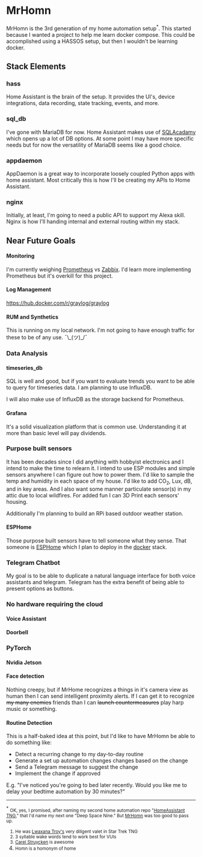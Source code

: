 # MrHomn

MrHomn is the 3rd generation of my home automation setup<sup>*</sup>. This started because I wanted a project to help me learn docker compose. This could be accomplished using a HASSOS setup, but then I wouldn't be learning docker.

## Stack Elements

### hass

Home Assistant is the brain of the setup. It provides the UI's, device integrations, data recording, state tracking, events, and more.

### sql_db

I've gone with MariaDB for now. Home Assistant makes use of [SQLAcadamy](https://www.sqlalchemy.org/) which opens up a lot of DB options. At some point I may have more specific needs but for now the versatility of MariaDB seems like a good choice.

### appdaemon

AppDaemon is a great way to incorporate loosely coupled Python apps with home assistant. Most critically this is how I'll be creating my APIs to Home Assistant.

### nginx

Initially, at least, I'm going to need a public API to support my Alexa skill. Nginx is how I'll handing internal and external routing within my stack.

## Near Future Goals

#### Monitoring

I'm currently weighing [Prometheus](https://prometheus.io/) vs [Zabbix](https://www.zabbix.com/). I'd learn more implementing Prometheus but it's overkill for this project.

#### Log Management

https://hub.docker.com/r/graylog/graylog

#### RUM and Synthetics

This is running on my local network. I'm not going to have enough traffic for these to be of any use. ¯\\\_(ツ)_/¯ 

### Data Analysis

#### timeseries_db

SQL is well and good, but if you want to evaluate trends you want to be able to query for timeseries data. I am planning to use InfluxDB.

I will also make use of InfluxDB as the storage backend for Prometheus.

#### Grafana

It's a solid visualization platform that is common use. Understanding it at more than basic level will pay dividends.

### Purpose built sensors

It has been decades since I did anything with hobbyist electronics and I intend to make the time to relearn it. I intend to use ESP modules and simple sensors anywhere I can figure out how to power them. I'd like to sample the temp and humidity in each space of my house. I'd like to add CO<sub>2</sub>, Lux, dB, and in key areas. And I also want some manner particulate sensor(s) in my attic due to local wildfires. For added fun I can 3D Print each sensors' housing.

Additionally I'm planning to build an RPi based outdoor weather station.

#### ESPHome

Those purpose built sensors have to tell someone what they sense. That someone is [ESPHome](https://github.com/esphome/esphome) which I plan to deploy in the [docker](https://hub.docker.com/r/esphome/esphome) stack.

### Telegram Chatbot

My goal is to be able to duplicate a natural language interface for both voice assistants and telegram. Telegram has the extra benefit of being able to present options as buttons.

### No hardware requiring the cloud

#### Voice Assistant

#### Doorbell

### PyTorch

#### Nvidia Jetson

#### Face detection

Nothing creepy, but if MrHome recognizes a things in it's camera view as human then I can send intelligent proximity alerts. If I can get it to recognize ~~my many enemies~~ friends than I can ~~launch countermeasures~~ play harp music or something.

#### Routine Detection

This is a half-baked idea at this point, but I'd like to have MrHomn be able to do something like:

* Detect a recurring change to my day-to-day routine
* Generate a set up automation changes changes based on the change
* Send a Telegram message to suggest the change
* Implement the change if approved

E.g. "I've noticed you're going to bed later recently. Would you like me to delay your bedtime automation by 30 minutes?"

----

<sup>*</sup> <small>OK, yes, I promised, after naming my second home automation repo "[HomeAssistant TNG](https://github.com/Bishma/home-assistant-tng)," that I'd name my next one "Deep Space Nine." But [MrHomn](https://memory-alpha.fandom.com/wiki/Homn) was too good to pass up.

1. He was [Lwaxana Troy's](https://memory-alpha.fandom.com/wiki/Lwaxana_Troi) very diligent valet in Star Trek TNG
1. 3 syllable wake words tend to work best for VUIs
1. [Carel Struycken](https://en.wikipedia.org/wiki/Carel_Struycken) is awesome
1. Homn is a homonym of home</small>

